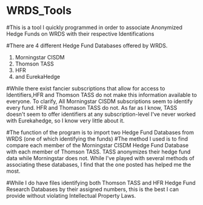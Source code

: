 # WRDS_Tools

#This is a tool I quickly programmed in order to associate Anonymized Hedge Funds on WRDS with their respective Identifications

#There are 4 different Hedge Fund Databases offered by WRDS.
  1. Morningstar CISDM
  2. Thomson TASS
  3. HFR
  4. and EurekaHedge

#While there exist fancier subscriptions that allow for access to Identifiers,HFR and Thomson TASS do not make this information available to everyone.
To clarify,
   All Morningstar CISDM subscriptions seem to identify every fund.
     HFR and Thomason TASS do not. As far as I know, TASS doesn't seem to offer identifiers at any subscription-level
     I've never worked with Eurekahedge, so I know very little about it.

#The function of the program is to import two Hedge Fund Databases from WRDS (one of which identifying the funds)
#The method I used is to find compare each member of the Morningstar CISDM Hedge Fund Database with each member of Thomson TASS. TASS anonymizes their hedge fund data while Morningstar does not. While I've played with several methods of associating these databases, I find that the one posted has helped me the most.

#While I do have files identifying both Thomson TASS and HFR Hedge Fund Research Databases by their assigned numbers, this is the best I can provide without violating Intellectual Property Laws.
